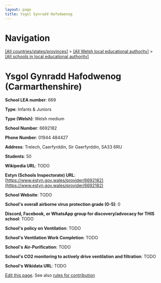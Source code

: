 ```yaml
---
layout: page
title: Ysgol Gynradd Hafodwenog
---
```

# Navigation

[[All countries/states/provinces]](../../..) > [[All Welsh local educational authority]](../..) > [[All schools in local educational authority]](..)

# Ysgol Gynradd Hafodwenog (Carmarthenshire)

**School LEA number**: 669

**Type**: Infants & Juniors

**Type (Welsh)**: Welsh medium

**School Number**: 6692182

**Phone Number**: 01944 484427

**Address**: Trelech, Caerfyrddin, Sir Gaerfyrddin, SA33 6RU

**Students**: 50

**Wikipedia URL**: TODO

**Estyn (Schools Inspectorate) URL**: [https://www.estyn.gov.wales/provider/6692182](https://www.estyn.gov.wales/provider/6692182)

**School Website**: TODO

**School's overall airborne virus protection grade (0-5)**: 0

**Discord, Facebook, or WhatsApp group for discovery/advocacy for THIS school**: TODO

**School's policy on Ventilation**: TODO

**School's Ventilation Work Completion**: TODO

**School's Air-Purification**: TODO

**School's CO2 monitoring to actively drive ventilation and filtration**: TODO

**School's Wikidata URL**: TODO




[Edit this page](https://github.com/VentilationProject/Wales/edit/prif/./Carmarthenshire/Ysgol_Gynradd_Hafodwenog.md). See also [rules for contribution](../../../contribution-rules/)
